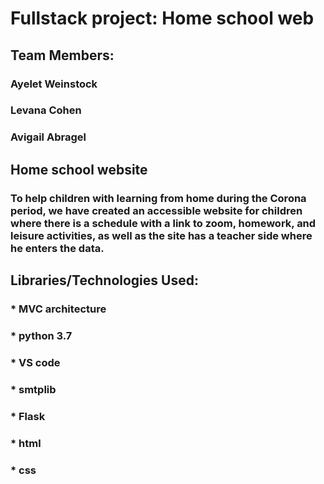 # Fullstack project: Home school web
## Team Members:
### Ayelet Weinstock
### Levana  Cohen
### Avigail Abragel

## Home school website
### To help children with learning from home during the Corona period, we have created an accessible website for children where there is a schedule with a link to zoom, homework, and leisure activities, as well as the site has a teacher side where he enters the data.

## Libraries/Technologies Used:
### * MVC architecture
### * python 3.7
### * VS code
### * smtplib
### * Flask
### * html
### * css
